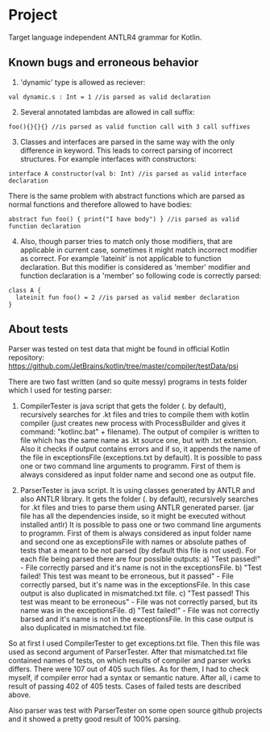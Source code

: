 # Project
Target language independent ANTLR4 grammar for Kotlin.

## Known bugs and erroneous behavior
1. 'dynamic' type is allowed as reciever:
```
val dynamic.s : Int = 1 //is parsed as valid declaration
```

2. Several annotated lambdas are allowed in call suffix:
```
foo(){}{}{} //is parsed as valid function call with 3 call suffixes
```

3. Classes and interfaces are parsed in the same way with the only difference in keyword. This leads to correct parsing of incorrect structures. For example interfaces with constructors:
```
interface A constructor(val b: Int) //is parsed as valid interface declaration
```
There is the same problem with abstract functions which are parsed as normal functions and therefore allowed to have bodies:
```
abstract fun foo() { print("I have body") } //is parsed as valid function declaration
```

4. Also, though parser tries to match only those modifiers, that are applicable in current case, sometimes it might
match incorrect modifier as correct.
For example 'lateinit' is not applicable to function declaration. But this modifier is considered as 'member' modifier and function declaration is a 'member' so following code is correctly parsed:
```
class A {
  lateinit fun foo() = 2 //is parsed as valid member declaration
}
```

## About tests
Parser was tested on test data that might be found in official Kotlin repository: https://github.com/JetBrains/kotlin/tree/master/compiler/testData/psi

There are two fast written (and so quite messy) programs in tests folder which I used for testing parser:
1. CompilerTester is java script that gets the folder (. by default), recursively searches for .kt files and tries to compile them with kotlin compiler (just creates new process with ProcessBuilder and gives it command: "kotlinc.bat" + filename). The output of compiler is written to file which has the same name as .kt source one, but with .txt extension. Also it checks if output contains errors and if so, it appends the name of the file in exceptionsFile (exceptions.txt by default).
   It is possible to pass one or two command line arguments to programm. First of them is always considered as input folder name and second one as output file.
   
2. ParserTester is java script. It is using classes generated by ANTLR and also ANTLR library. It gets the folder (. by default), recursively searches for .kt files and tries to parse them using ANTLR generated parser. (jar file has all the dependencies inside, so it might be executed without installed antlr)
   It is possible to pass one or two command line arguments to programm. First of them is always considered as input folder name and second one as exceptionsFile with names or absolute pathes of tests that a meant to be not parsed (by default this file is not used).
   For each file being parsed there are four possible outputs:
   a) "Test passed!" - File correctly parsed and it's name is not in the exceptionsFile.
   b) "Test failed! This test was meant to be erroneous, but it passed" - File correctly parsed, but it's name was in the exceptionsFile. In this case output is also duplicated in mismatched.txt file.
   c) "Test passed! This test was meant to be erroneous" - File was not correctly parsed, but its name was in the exceptionsFile.
   d) "Test failed!" - File was not correctly barsed and it's name is not in the exceptionsFile. In this case output is also duplicated in mismatched.txt file.

So at first I used CompilerTester to get exceptions.txt file. Then this file was used as second argument of ParserTester. After that mismatched.txt file contained names of tests, on which results of compiler and parser works differs. There were 107 out of 405 such files. As for them, I had to check myself, if compiler error had a syntax or semantic nature. After all, i came to result of passing 402 of 405 tests. Cases of failed tests are described above.

Also parser was test with ParserTester on some open source github projects and it showed a pretty good result of 100% parsing.
